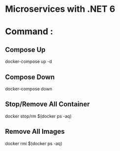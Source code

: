 # Microservices with .NET 6

# Command : 

## Compose Up
docker-compose up -d

## Compose Down
docker-compose down

## Stop/Remove All Container 
docker stop/rm $(docker ps -aq)

## Remove All Images 
docker rmi $(docker ps -aq)